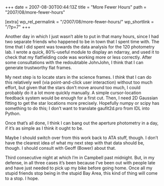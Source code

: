+++
date = 2007-08-30T00:44:13Z
title = "More Fewer Hours"
path = "2007/08/more-fewer-hours"

[extra]
wp_rel_permalink = "/2007/08/more-fewer-hours/"
wp_shortlink = "/?p=7"
+++

Another day in which I just wasn’t able to put in that many hours, since I had
two separate friends who happened to be in town that I spent time with. The
time that I did spent was towards the data analysis for the 120 photometry
lab. I wrote a quick, 80%-useful module to display an ndarray, and used it to
check that my flatfielding code was working more or less correctly. After some
consultations with the redoubtable JohnJohn, I think that I can generate
trustworthy flat frames.

My next step is to locate stars in the science frames. I _think_ that I can do
this relatively well (via point-and-click user interaction) without too much
effort, but given that the stars don’t move around too much, I could probably
do it a lot more quickly manually. A simple cursor-location feedback system
would be enough for a first cut. Then, I need 2D Gaussian fitting to get the
star locations more precisely. Hopefully numpy or scipy has something to do
this; I don’t want to translate gaufit2d.pro from IDL into Python.

Once that’s all done, I think I can bang out the aperture photometry in a day,
if it’s as simple as I think it ought to be.

Maybe I should switch over from this work back to ATA stuff, though. I don’t
have the clearest idea of what my next step with that data should be, though.
I should consult with Geoff (Bower) about that.

Third consecutive night at which I’m in Campbell past midnight. But, in my
defense, in all three cases it’s been because I’ve been out with people late
and have just needed to pick up my bike before going home. Once all my stupid
friends stop being in the stupid Bay Area, this kind of thing will come to a
stop. I hope.

